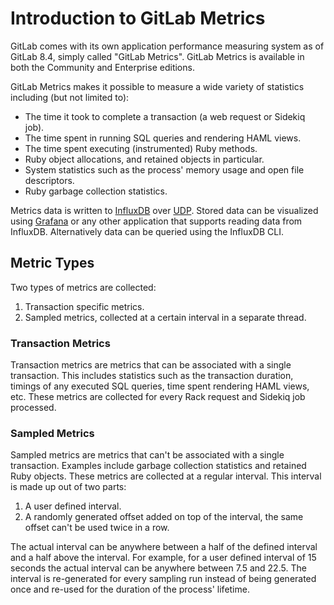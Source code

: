 # Introduction to GitLab Metrics

GitLab comes with its own application performance measuring system as of GitLab
8.4, simply called "GitLab Metrics". GitLab Metrics is available in both the
Community and Enterprise editions.

GitLab Metrics makes it possible to measure a wide variety of statistics
including (but not limited to):

* The time it took to complete a transaction (a web request or Sidekiq job).
* The time spent in running SQL queries and rendering HAML views.
* The time spent executing (instrumented) Ruby methods.
* Ruby object allocations, and retained objects in particular.
* System statistics such as the process' memory usage and open file descriptors.
* Ruby garbage collection statistics.

Metrics data is written to [InfluxDB][influxdb] over [UDP](influxdb-udp). Stored
data can be visualized using [Grafana][grafana] or any other application that
supports reading data from InfluxDB. Alternatively data can be queried using the
InfluxDB CLI.

## Metric Types

Two types of metrics are collected:

1. Transaction specific metrics.
2. Sampled metrics, collected at a certain interval in a separate thread.

### Transaction Metrics

Transaction metrics are metrics that can be associated with a single
transaction. This includes statistics such as the transaction duration, timings
of any executed SQL queries, time spent rendering HAML views, etc. These metrics
are collected for every Rack request and Sidekiq job processed.

### Sampled Metrics

Sampled metrics are metrics that can't be associated with a single transaction.
Examples include garbage collection statistics and retained Ruby objects. These
metrics are collected at a regular interval. This interval is made up out of two
parts:

1. A user defined interval.
2. A randomly generated offset added on top of the interval, the same offset
   can't be used twice in a row.

The actual interval can be anywhere between a half of the defined interval and a
half above the interval. For example, for a user defined interval of 15 seconds
the actual interval can be anywhere between 7.5 and 22.5. The interval is
re-generated for every sampling run instead of being generated once and re-used
for the duration of the process' lifetime.

[influxdb]: https://influxdata.com/time-series-platform/influxdb/
[influxdb-udp]: https://docs.influxdata.com/influxdb/v0.9/write_protocols/udp/
[grafana]: http://grafana.org/
